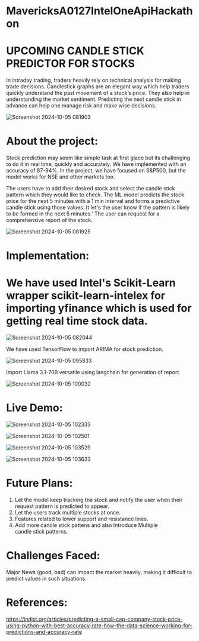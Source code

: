 # MavericksA0127IntelOneApiHackathon

# UPCOMING CANDLE STICK PREDICTOR FOR STOCKS

In intraday trading, traders heavily rely on technical analysis for making trade decisions. Candlestick graphs are an elegant way which help traders quickly understand the past movement of
a stock’s price. They also help in understanding the market sentiment.
Predicting the next candle stick in advance can help one manage risk and make wise decisions.

![Screenshot 2024-10-05 081903](https://github.com/user-attachments/assets/9a13e7fa-35c7-48da-b0d2-c7a086715584)


# About the project:

Stock prediction may seem like simple task at first glace but its challenging to do it in real time, quickly and accurately. We have implemented with an accuracy of 87-94%. 
In the project, we have focused on S&P500, but the model works for NSE and other markets too.

The users have to add their desired stock and select the candle stick pattern which they would like to check. The ML model predicts the stock price for the next 5 minutes with a 1 min interval and forms a predictive candle stick using those values. It let's the user know if the pattern is likely to be formed in the next 5 minutes.'
The user can request for a comprehensive report of the stock.

![Screenshot 2024-10-05 081925](https://github.com/user-attachments/assets/4a178b2b-64cb-452c-8b27-1589255624fa)

# Implementation:

# We have used Intel's Scikit-Learn wrapper scikit-learn-intelex for importing yfinance which is used for getting real time stock data.

![Screenshot 2024-10-05 082044](https://github.com/user-attachments/assets/67a4f9e7-90ee-4317-8067-1f6fa3cdd159)

We have used TensorFlow to import ARIMA for stock prediction.

![Screenshot 2024-10-05 095833](https://github.com/user-attachments/assets/6ab691a1-6a94-4f46-ab23-13d2d2577c51)

Import Llama 3.1-70B versatile using langchain for generation of report

![Screenshot 2024-10-05 100032](https://github.com/user-attachments/assets/1a342bf9-04a0-454e-a13b-366c1a7c9765)


# Live Demo:


![Screenshot 2024-10-05 102333](https://github.com/user-attachments/assets/bb9b00c4-ea8f-437e-bfe4-3028ff706f39)

![Screenshot 2024-10-05 102501](https://github.com/user-attachments/assets/d23e96a3-a677-45b6-a21a-1f4e7a8288cd)

![Screenshot 2024-10-05 103529](https://github.com/user-attachments/assets/6b82a434-6c4d-4148-9034-20bd83a6a37c)

![Screenshot 2024-10-05 103633](https://github.com/user-attachments/assets/7edb11ec-67ca-4bf8-be1c-a9943c53be85)



# Future Plans:

1) Let the model keep tracking the stock and notify the user when their request pattern is predicted to appear.
2) Let the users track multiple stocks at once.
3) Features related to lower support and resistance lines.
4) Add more candle stick pattens and also Introduce Multiple candle stick patterns.

# Challenges Faced:

Major News (good, bad) can impact the market heavily, making it difficult to predict values in such situations.

# References:

https://indjst.org/articles/predicting-a-small-cap-company-stock-price-using-python-with-best-accuracy-rate-how-the-data-science-working-for-predictions-and-accuracy-rate


